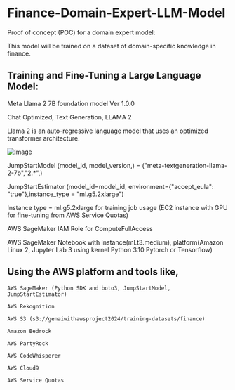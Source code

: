 # Finance-Domain-Expert-LLM-Model
Proof of concept (POC) for a domain expert model: 

This model will be trained on a dataset of domain-specific knowledge in finance.

## Training and Fine-Tuning a Large Language Model: 

  Meta Llama 2 7B foundation model Ver 1.0.0

  Chat Optimized, Text Generation, LLAMA 2

  Llama 2 is an auto-regressive language model that uses an optimized transformer architecture. 
  
  ![image](https://github.com/se101/Finance-Domain-Expert-LLM-Model/assets/73610600/ed71bcb7-adc8-4708-9416-b11a291a316c)

  JumpStartModel (model_id, model_version,) = ("meta-textgeneration-llama-2-7b","2.*",)

  JumpStartEstimator (model_id=model_id,  environment={"accept_eula": "true"},instance_type = "ml.g5.2xlarge")

  Instance type = ml.g5.2xlarge for training job usage (EC2 instance with GPU for fine-tuning from AWS Service Quotas)

  AWS SageMaker IAM Role for ComputeFullAccess

  AWS SageMaker Notebook with instance(ml.t3.medium), platform(Amazon Linux 2, Jupyter Lab 3 using kernel Python 3.10 Pytorch or Tensorflow)

## Using the AWS platform and tools like, 

    AWS SageMaker (Python SDK and boto3, JumpStartModel, JumpStartEstimator)
    
    AWS Rekognition
    
    AWS S3 (s3://genaiwithawsproject2024/training-datasets/finance)
    
    Amazon Bedrock
    
    AWS PartyRock
    
    AWS CodeWhisperer
    
    AWS Cloud9
    
    AWS Service Quotas


